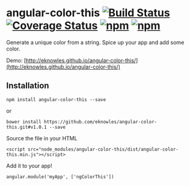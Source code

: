 angular-color-this [![Build Status](https://travis-ci.org/eknowles/angular-color-this.svg)](https://travis-ci.org/eknowles/angular-color-this)  [![Coverage Status](https://coveralls.io/repos/eknowles/angular-color-this/badge.svg?branch=master)](https://coveralls.io/r/eknowles/angular-color-this?branch=master)  [![npm](https://img.shields.io/npm/dt/angular-color-this.svg)](https://www.npmjs.com/package/angular-color-this)  [![npm](https://img.shields.io/npm/v/angular-color-this.svg)](https://www.npmjs.com/package/angular-color-this)
===

Generate a unique color from a string. Spice up your app and add some color.

Demo: [http://eknowles.github.io/angular-color-this/](http://eknowles.github.io/angular-color-this/)

## Installation

`npm install angular-color-this --save`

or

`bower install https://github.com/eknowles/angular-color-this.git#v1.0.1 --save`

Source the file in your HTML

`<script src="node_modules/angular-color-this/dist/angular-color-this.min.js"></script>`

Add it to your app!

`angular.module('myApp', ['ngColorThis'])`
